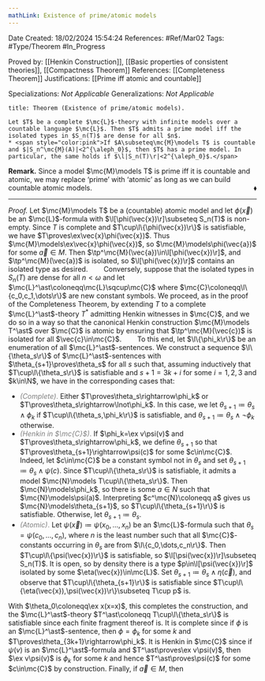 ```yaml
---
mathLink: Existence of prime/atomic models
---
```


<div class="topSpace"></div>

Date Created: 18/02/2024 15:54:24
References: #Ref/Mar02
Tags: #Type/Theorem #In_Progress

Proved by: [[Henkin Construction]], [[Basic properties of consistent theories]], [[Compactness Theorem]]
References: [[Completeness Theorem]]
Justifications: [[Prime iff atomic and countable]]

Specializations: <i>Not Applicable</i>
Generalizations: <i>Not Applicable</i>

``` ad-Theorem
title: Theorem (Existence of prime/atomic models).

Let $T$ be a complete $\mc{L}$-theory with infinite models over a countable language $\mc{L}$. Then $T$ admits a prime model iff the isolated types in $S_n(T)$ are dense for all $n$.
* <span style="color:pink">If $A\subseteq\mc{M}\models T$ is countable and $|S_n^\mc{M}(A)|<2^{\aleph_0}$, then $T$ has a prime model. In particular, the same holds if $\l|S_n(T)\r|<2^{\aleph_0}$.</span>

```

<b>Remark.</b> Since a model $\mc{M}\models T$ is prime iff it is countable and atomic, we may replace ‘prime’ with ‘atomic’ as long as we can build countable atomic models.<span style="float:right;">$\blacklozenge$</span>

---

<i>Proof.</i> Let $\mc{M}\models T$ be a (countable) atomic model and let $\phi(\vec{x})$ be an $\mc{L}$-formula with $\l[\phi(\vec{x})\r]\subseteq S_n(T)$ is non-empty. Since $T$ is complete and $T\cup\l\{\phi(\vec{x})\r\}$ is satisfiable, we have $T\proves\ex\vec{x}\phi(\vec{x})$. Thus $\mc{M}\models\ex\vec{x}\phi(\vec{x})$, so $\mc{M}\models\phi(\vec{a})$ for some $\vec{a}\in M$. Then $\tp^\mc{M}(\vec{a})\in\l[\phi(\vec{x})\r]$, and $\tp^\mc{M}(\vec{a})$ is isolated, so $\l[\phi(\vec{x})\r]$ contains an isolated type as desired.
&emsp;&emsp;Conversely, suppose that the isolated types in $S_n(T)$ are dense for all $n<\omega$ and let $\mc{L}^\ast\coloneqq\mc{L}\sqcup\mc{C}$ where $\mc{C}\coloneqq\l\{c_0,c_1,\dots\r\}$ are new constant symbols. We proceed, as in the proof of the Completeness Theorem, by extending $T$ to a complete $\mc{L}^\ast$-theory $T^\ast$ admitting Henkin witnesses in $\mc{C}$, and we do so in a way so that the canonical Henkin construction $\mc{M}\models T^\ast$ over $\mc{C}$ is atomic by ensuring that $\tp^\mc{M}(\vec{c})$ is isolated for all $\vec{c}\in\mc{C}$.
&emsp;&emsp;To this end, let $\l\{\phi_k\r\}$ be an enumeration of all $\mc{L}^\ast$-sentences. We construct a sequence $\l\{\theta_s\r\}$ of $\mc{L}^\ast$-sentences with $\theta_{s+1}\proves\theta_s$ for all $s$ such that, assuming inductively that $T\cup\l\{\theta_s\r\}$ is satisfiable and $s+1=3k+i$ for some $i=1,2,3$ and $k\in\N$, we have in the corresponding cases that:
* <span style="color:gray"><i>(Complete)</i>.</span> Either $T\proves\theta_s\rightarrow\phi_k$ or $T\proves\theta_s\rightarrow\lnot\phi_k$. In this case, we let $\theta_{s+1}\coloneqq\theta_s\land\phi_k$ if $T\cup\l\{\theta_s,\phi_k\r\}$ is satisfiable, and $\theta_{s+1}\coloneqq\theta_s\land\lnot\phi_k$ otherwise.
* <span style="color:gray"><i>(Henkin in $\mc{C}$)</i>.</span> If $\phi_k=\ex v\psi(v)$ and $T\proves\theta_s\rightarrow\phi_k$, we define $\theta_{s+1}$ so that $T\proves\theta_{s+1}\rightarrow\psi(c)$ for some $c\in\mc{C}$. Indeed, let $c\in\mc{C}$ be a constant symbol not in $\theta_s$ and set $\theta_{s+1}\coloneqq\theta_s\land\psi(c)$. Since $T\cup\l\{\theta_s\r\}$ is satisfiable, it admits a model $\mc{N}\models T\cup\l\{\theta_s\r\}$. Then $\mc{N}\models\phi_k$, so there is some $a\in N$ such that $\mc{N}\models\psi(a)$. Interpreting $c^\mc{N}\coloneqq a$ gives us $\mc{N}\models\theta_{s+1}$, so $T\cup\l\{\theta_{s+1}\r\}$ is satisfiable. Otherwise, let $\theta_{s+1}\coloneqq\theta_s$.
* <span style="color:gray"><i>(Atomic)</i>.</span> Let $\psi(\vec{x})\coloneqq\psi(x_0,\dots,x_n)$ be an $\mc{L}$-formula such that $\theta_s=\psi(c_0,\dots,c_n)$, where $n$ is the least number such that all $\mc{C}$-constants occurring in $\theta_s$ are from $\l\{c_0,\dots,c_n\r\}$. Then $T\cup\l\{\psi(\vec{x})\r\}$ is satisfiable, so $\l[\psi(\vec{x})\r]\subseteq S_n(T)$. It is open, so by density there is a type $p\in\l[\psi(\vec{x})\r]$ isolated by some $\eta(\vec{x})\in\mc{L}$. Set $\theta_{s+1}\coloneqq\theta_s\land\eta(\vec{c})$, and observe that $T\cup\l\{\theta_{s+1}\r\}$ is satisfiable since $T\cup\l\{\eta(\vec{x}),\psi(\vec{x})\r\}\subseteq T\cup p$ is.

With $\theta_0\coloneqq\ex x(x=x)$, this completes the construction, and the $\mc{L}^\ast$-theory $T^\ast\coloneqq T\cup\l\{\theta_s\r\}$ is satisfiable since each finite fragment thereof is. It is complete since if $\phi$ is an $\mc{L}^\ast$-sentence, then $\phi=\phi_k$ for some $k$ and $T\proves\theta_{3k+1}\rightarrow\phi_k$. It is Henkin in $\mc{C}$ since if $\psi(v)$ is an $\mc{L}^\ast$-formula and $T^\ast\proves\ex v\psi(v)$, then $\ex v\psi(v)$ is $\phi_k$ for some $k$ and hence $T^\ast\proves\psi(c)$ for some $c\in\mc{C}$ by construction. Finally, if $\vec{a}\in M$, then
